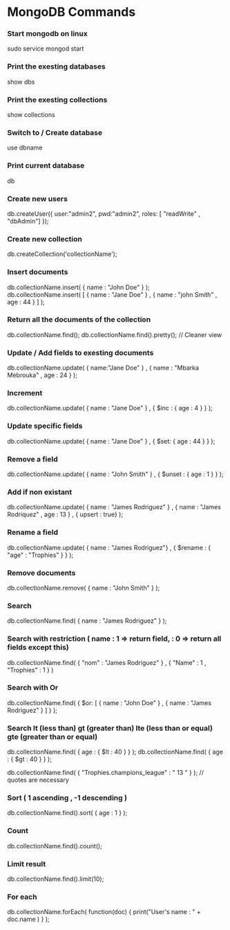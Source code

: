 # MongoDB Commands 

### Start mongodb on linux
sudo service mongod start

### Print the exesting databases
show dbs

### Print the exesting collections
show collections

### Switch to / Create database
use dbname

### Print current database
db

### Create new users
db.createUser({
  user:"admin2",
  pwd:"admin2",
  roles: [ "readWrite" , "dbAdmin"]
});

### Create new collection
db.createCollection('collectionName');

### Insert documents 
db.collectionName.insert( { name : "John Doe" } );
db.collectionName.insert( [ { name : "Jane Doe" } , { name : "john Smith" , age : 44 } ] ); 

### Return all the documents of the collection 
db.collectionName.find(); 
db.collectionName.find().pretty(); // Cleaner view

### Update / Add fields to exesting documents
db.collectionName.update( { name:"Jane Doe" } , { name : "Mbarka Mebrouka" , age : 24 } );

### Increment
db.collectionName.update( { name : "Jane Doe" } , { $inc : { age : 4 } } );

### Update specific fields
db.collectionName.update( { name : "Jane Doe" } , { $set: { age : 44 } } );

### Remove a field 
db.collectionName.update( { name : "John Smith" } , { $unset : { age : 1 } } );

### Add if non existant
db.collectionName.update( { name : "James Rodriguez" } , { name : "James Rodriquez" , age : 13 } , { upsert : true} );

### Rename a field
db.collectionName.update( { name : "James Rodriguez"}  , { $rename : { "age" : "Trophies" } } );

### Remove documents
db.collectionName.remove( { name : "John Smith" } );

### Search 
db.collectionName.find( { name : "James Rodriguez" } );

### Search with restriction ( name : 1 => return field, : 0 => return all fields except this)

db.collectionName.find( { "nom" : "James Rodriguez" } , { "Name" : 1 , "Trophies" : 1 } )

### Search with Or
db.collectionName.find( { $or: [ { name : "John Doe" } , { name : "James Rodriguez" } ] } );

### Search lt (less than) gt (greater than) lte (less than or equal) gte (greater than or equal)
db.collectionName.find( { age : { $lt : 40 } } );
db.collectionName.find( { age : { $gt : 40 } } );

db.collectionName.find( { "Trophies.champions_league" : " 13 " } ); // quotes are necessary

### Sort ( 1 ascending , -1 descending )
db.collectionName.find().sort( { age : 1 } );

### Count 
db.collectionName.find().count();

### Limit result
db.collectionName.find().limit(10);

### For each
db.collectionName.forEach( function(doc) { print("User's name : " + doc.name ) } );
